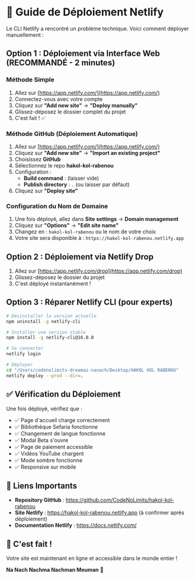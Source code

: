 # 🚀 Guide de Déploiement Netlify

Le CLI Netlify a rencontré un problème technique. Voici comment déployer manuellement :

## Option 1 : Déploiement via Interface Web (RECOMMANDÉ - 2 minutes)

### Méthode Simple
1. Allez sur [https://app.netlify.com/](https://app.netlify.com/)
2. Connectez-vous avec votre compte
3. Cliquez sur **"Add new site"** → **"Deploy manually"**
4. Glissez-déposez le dossier complet du projet
5. C'est fait ! ✅

### Méthode GitHub (Déploiement Automatique)
1. Allez sur [https://app.netlify.com/](https://app.netlify.com/)
2. Cliquez sur **"Add new site"** → **"Import an existing project"**
3. Choisissez **GitHub**
4. Sélectionnez le repo **hakol-kol-rabenou**
5. Configuration :
   - **Build command** : (laisser vide)
   - **Publish directory** : `.` (ou laisser par défaut)
6. Cliquez sur **"Deploy site"**

### Configuration du Nom de Domaine
1. Une fois déployé, allez dans **Site settings** → **Domain management**
2. Cliquez sur **"Options"** → **"Edit site name"**
3. Changez en : `hakol-kol-rabenou` ou le nom de votre choix
4. Votre site sera disponible à : `https://hakol-kol-rabenou.netlify.app`

## Option 2 : Déploiement via Netlify Drop

1. Allez sur [https://app.netlify.com/drop](https://app.netlify.com/drop)
2. Glissez-déposez le dossier du projet
3. C'est déployé instantanément !

## Option 3 : Réparer Netlify CLI (pour experts)

```bash
# Désinstaller la version actuelle
npm uninstall -g netlify-cli

# Installer une version stable
npm install -g netlify-cli@16.0.0

# Se connecter
netlify login

# Déployer
cd "/Users/codenolimits-dreamai-nanach/Desktop/HAKOL KOL RABENOU"
netlify deploy --prod --dir=.
```

## ✅ Vérification du Déploiement

Une fois déployé, vérifiez que :
- ✅ Page d'accueil charge correctement
- ✅ Bibliothèque Sefaria fonctionne
- ✅ Changement de langue fonctionne
- ✅ Modal Beta s'ouvre
- ✅ Page de paiement accessible
- ✅ Vidéos YouTube chargent
- ✅ Mode sombre fonctionne
- ✅ Responsive sur mobile

## 🔗 Liens Importants

- **Repository GitHub** : https://github.com/CodeNoLimits/hakol-kol-rabenou
- **Site Netlify** : https://hakol-kol-rabenou.netlify.app (à confirmer après déploiement)
- **Documentation Netlify** : https://docs.netlify.com/

## 🎉 C'est fait !

Votre site est maintenant en ligne et accessible dans le monde entier !

**Na Nach Nachma Nachman Meuman** 🙏


